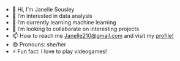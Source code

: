 - 👋 Hi, I’m Janelle Sousley
- 👀 I’m interested in data analysis
- 🌱 I’m currently learning machine learning
- 💞️ I’m looking to collaborate on interesting projects
- 📫 How to reach me Janelle210@gmail.com and visit my [profile!](https://drive.google.com/file/d/1D76SHxdjbUwPfwXH2ZEOfMGw7swJ9Fmp/view)
- 😄 Pronouns: she/her
- ⚡ Fun fact: I love to play videogames!

<!---
Janelle210/Janelle210 is a ✨ special ✨ repository because its `README.md` (this file) appears on your GitHub profile.
You can click the Preview link to take a look at your changes.
--->
